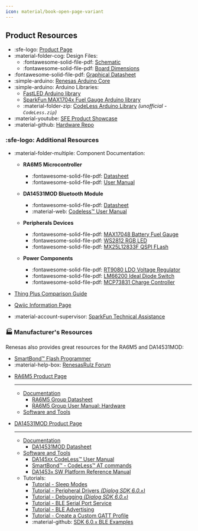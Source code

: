 ```yaml
---
icon: material/book-open-page-variant
---
```


## Product Resources

- :sfe-logo: [Product Page](https://www.sparkfun.com/products/24243)
- :material-folder-cog: Design Files:
	- :fontawesome-solid-file-pdf: [Schematic](./assets/board_files/schematic.pdf)
	- :fontawesome-solid-file-pdf: [Board Dimensions](./assets/board_files/dimensions.pdf)
- :fontawesome-solid-file-pdf: [Graphical Datasheet](./assets/board_files/graphical_datasheet.pdf)
- :simple-arduino: [Renesas Arduino Core](https://github.com/arduino/ArduinoCore-renesas)
- :simple-arduino: Arduino Libraries:
	- [FastLED Arduino library](https://github.com/FastLED/FastLED/)
	- [SparkFun MAX1704x Fuel Gauge Arduino library](https://github.com/sparkfun/SparkFun_MAX1704x_Fuel_Gauge_Arduino_Library)
	- :material-folder-zip: [CodeLess Arduino Library](./assets/CodelessBLE.zip) *(unofficial - `CodeLess.zip`)*
- :material-youtube: [SFE Product Showcase](https://www.youtube.com/watch?v=A9NTdowiY_o)
- :material-github: [Hardware Repo](https://github.com/sparkfun/SparkFun_Thing_Plus_RA6M5)

### :sfe-logo: Additional Resources

- :material-folder-multiple: Component Documentation:

	<div class="grid cards" markdown>

	-   **RA6M5 Microcontroller**

		- :fontawesome-solid-file-pdf: [Datasheet](https://www.renesas.com/us/en/document/dst/ra6m5-group-datasheet?r=1493931)
		- :fontawesome-solid-file-pdf: [User Manual](https://www.renesas.com/us/en/document/man/ra6m5-group-users-manual-hardware?r=1493931)

	-   **DA14531MOD Bluetooth Module**

		- :fontawesome-solid-file-pdf: [Datasheet](https://www.renesas.com/us/en/document/dst/da14531-module-datasheet)
		- :material-web: [Codeless™ User Manual](https://lpccs-docs.renesas.com/UM-140-DA145x-CodeLess/index.html)

	-   **Peripherals Devices**

		- :fontawesome-solid-file-pdf: [MAX17048 Battery Fuel Gauge](./assets/component_documentation/MAX17048.pdf)
		- :fontawesome-solid-file-pdf: [WS2812 RGB LED](./assets/component_documentation/WS2812C-2020.pdf)
		- :fontawesome-solid-file-pdf: [MX25L12833F QSPI FLash](./assets/component_documentation/MX25L12833F.pdf)

	-   **Power Components**

		- :fontawesome-solid-file-pdf: [RT9080 LDO Voltage Regulator](./assets/component_documentation/RT9080.pdf)
		- :fontawesome-solid-file-pdf: [LM66200 Ideal Diode Switch](./assets/component_documentation/LM66200.pdf)
		- :fontawesome-solid-file-pdf: [MCP73831 Charge Controller](./assets/component_documentation/MCP73831.pdf)

	</div>

- [Thing Plus Comparison Guide](https://www.sparkfun.com/thing_plus)
- [Qwiic Information Page](https://www.sparkfun.com/qwiic)
- :material-account-supervisor: [SparkFun Technical Assistance](https://www.sparkfun.com/technical_assistance)


### 🏭&nbsp;Manufacturer's Resources
Renesas also provides great resources for the RA6M5 and DA14531MOD:


- [SmartBond™ Flash Programmer](https://lpccs-docs.renesas.com/um-b-138/introduction.html)
- :material-help-box: [RenesasRulz Forum](https://renesasrulz.com/)

<div class="grid cards" markdown>

-   [RA6M5 Product Page](https://www.renesas.com/us/en/products/microcontrollers-microprocessors/ra-cortex-m-mcus/ra6m5-200mhz-arm-cortex-m33-trustzone-highest-integration-ethernet-and-can-fd)

	---

	- [Documentation](https://www.renesas.com/us/en/products/microcontrollers-microprocessors/ra-cortex-m-mcus/ra6m5-200mhz-arm-cortex-m33-trustzone-highest-integration-ethernet-and-can-fd#documents)
		- [RA6M5 Group Datasheet](https://www.renesas.com/us/en/document/dst/ra6m5-group-datasheet?r=1493931)
		- [RA6M5 Group User Manual: Hardware](https://www.renesas.com/us/en/document/man/ra6m5-group-users-manual-hardware?r=1493931)
	- [Software and Tools](https://www.renesas.com/us/en/products/microcontrollers-microprocessors/ra-cortex-m-mcus/ra6m5-200mhz-arm-cortex-m33-trustzone-highest-integration-ethernet-and-can-fd?doc_secondary=visible#design_development)

-   [DA14531MOD Product Page](https://www.renesas.com/us/en/products/wireless-connectivity/bluetooth-low-energy/da14531mod-smartbond-tiny-bluetooth-low-energy-module)

	---

	- [Documentation](https://www.renesas.com/us/en/products/wireless-connectivity/bluetooth-low-energy/da14531mod-smartbond-tiny-bluetooth-low-energy-module#documents)
		- [DA14531MOD Datasheet](https://www.renesas.com/us/en/document/dst/da14531-module-datasheet)
	- [Software and Tools](https://www.renesas.com/us/en/products/wireless-connectivity/bluetooth-low-energy/da14531mod-smartbond-tiny-bluetooth-low-energy-module#design_development)
		- [DA145`XX` CodeLess™ User Manual](https://lpccs-docs.renesas.com/UM-140-DA145x-CodeLess/index.html)
		- [SmartBond™ - CodeLess™ AT commands](https://www.renesas.com/us/en/software-tool/smartbond-codeless-commands)
		- [DA1453`x` SW Platform Reference Manual](https://lpccs-docs.renesas.com/UM-B-119_DA14585-DA14531_SW_Platform_Reference/index.html)
	- Tutorials:
		- [Tutorial - Sleep Modes](https://lpccs-docs.renesas.com/tutorial_da145xx_sleep_modes/index.html)
		- [Tutorial - Peripheral Drivers *(Dialog SDK 6.0.`x`)*](https://lpccs-docs.renesas.com/da145xx_tutorial_sdk6_peripherals/introduction.html)
		- [Tutorial - Debugging *(Dialog SDK 6.0.`x`)*](https://lpccs-docs.renesas.com/tutorial_da145xx_debugging_techniques/index.html)
		- [Tutorial - BLE Serial Port Service](https://lpccs-docs.renesas.com/Tutorial_DA145xx_DSPS_Getting_Started/index.html)
		- [Tutorial - BLE Advertising](https://lpccs-docs.renesas.com/DA145xx_Advertising_Tutorial/index.html)
		- [Tutorial - Create a Custom GATT Profile](https://lpccs-docs.renesas.com/tutorial-custom-profile-DA145xx/index.html)
		- :material-github: [SDK 6.0.`x` BLE Examples](https://github.com/dialog-semiconductor/BLE_SDK6_examples)

</div>
